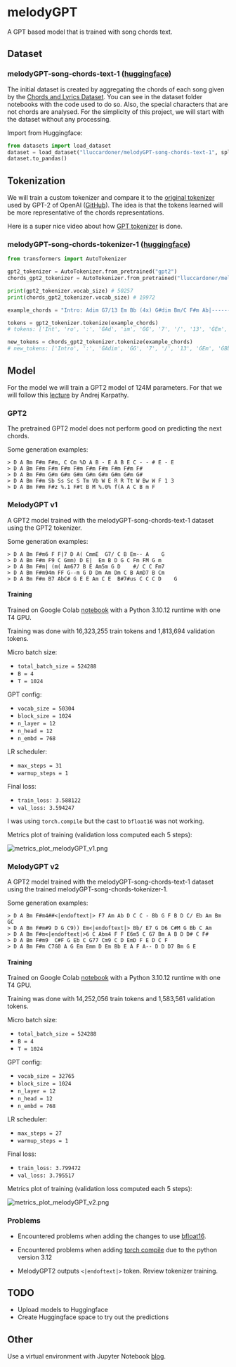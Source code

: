 # melodyGPT
A GPT based model that is trained with song chords text.

## Dataset

### melodyGPT-song-chords-text-1 ([huggingface](https://huggingface.co/datasets/lluccardoner/melodyGPT-song-chords-text-1))
The initial dataset is created by aggregating the chords of each song given by the [Chords and Lyrics Dataset](https://www.kaggle.com/datasets/eitanbentora/chords-and-lyrics-dataset). 
You can see in the dataset folder notebooks with the code used to do so.
Also, the special characters that are not chords are analysed.
For the simplicity of this project, we will start with the dataset without any processing.

Import from Huggingface:
```python
from datasets import load_dataset
dataset = load_dataset("lluccardoner/melodyGPT-song-chords-text-1", split="train")
dataset.to_pandas()
```

## Tokenization

We will train a custom tokenizer and compare it to the [original tokenizer](https://tiktokenizer.vercel.app/?model=gpt2) used by GPT-2 of OpenAI ([GitHub](https://github.com/openai/tiktoken)).
The idea is that the tokens learned will be more representative of the chords representations.

Here is a super nice video about how [GPT tokenizer](https://www.youtube.com/watch?v=zduSFxRajkE) is done.

### melodyGPT-song-chords-tokenizer-1 ([huggingface](https://huggingface.co/lluccardoner/melodyGPT-song-chords-tokenizer-1))

```python
from transformers import AutoTokenizer

gpt2_tokenizer = AutoTokenizer.from_pretrained("gpt2")
chords_gpt2_tokenizer = AutoTokenizer.from_pretrained("lluccardoner/melodyGPT-song-chords-tokenizer-1")

print(gpt2_tokenizer.vocab_size) # 50257
print(chords_gpt2_tokenizer.vocab_size) # 19972 

example_chords = "Intro: Adim G7/13 Em Bb (4x) G#dim Bm/C F#m Ab|---------------------------------| (Bridge) C G Em7 Asus4"

tokens = gpt2_tokenizer.tokenize(example_chords)
# tokens: ['Int', 'ro', ':', 'ĠAd', 'im', 'ĠG', '7', '/', '13', 'ĠEm', 'ĠB', 'b', 'Ġ(', '4', 'x', ')', 'ĠG', '#', 'dim', 'ĠB', 'm', '/', 'C', 'ĠF', '#', 'm', 'ĠAb', '|', '--------------------------------', '-|', 'Ġ(', 'Bridge', ')', 'ĠC', 'ĠG', 'ĠEm', '7', 'ĠAsus', '4']

new_tokens = chords_gpt2_tokenizer.tokenize(example_chords)
# new_tokens: ['Intro', ':', 'ĠAdim', 'ĠG', '7', '/', '13', 'ĠEm', 'ĠBb', 'Ġ(', '4', 'x', ')', 'ĠG', '#', 'dim', 'ĠBm', '/', 'C', 'ĠF', '#', 'm', 'ĠAb', '|---------------------------------|', 'Ġ(', 'Bridge', ')', 'ĠC', 'ĠG', 'ĠEm', '7', 'ĠAsus', '4']
```

## Model

For the model we will train a GPT2 model of 124M parameters. 
For that we will follow this [lecture](https://www.youtube.com/watch?v=l8pRSuU81PU&list=LL&index=1&t=15s) by Andrej Karpathy.

### GPT2

The pretrained GPT2 model does not perform good on predicting the next chords.

Some generation examples:
```text
> D A Bm F#m F#m, C Cm %D A B - E A B E C - - # E - E
> D A Bm F#m F#m F#m F#m F#m F#m F#m F#m F#
> D A Bm F#m G#m G#m G#m G#m G#m G#m G#m G#
> D A Bm F#m Sb Ss Sc S Tm Vb W E R R Tt W Bw W F 1 3
> D A Bm F#m F#z %.1 F#t B M %.0% f(A A C B m F
```

### MelodyGPT v1

A GPT2 model trained with the melodyGPT-song-chords-text-1 dataset using the GPT2 tokenizer.

Some generation examples:
```text
> D A Bm F#m6 F F|7 D A( CmmE  G7/ C B Em-- A	 G
> D A Bm F#m F9 C Gmm) D E|	 Em B D G C Fm FM G m
> D A Bm F#m| (m( Am677 B E Am5m G D	#/ C C Fm7
> D A Bm F#m94m FF G--m G D Dm Am Dm C B AmD7 B Cm
> D A Bm F#m B7 AbC# G E E Am C E  B#7#us C C C D	 G
```

#### Training

Trained on Google Colab [notebook](https://colab.research.google.com/drive/16R157wRI70YnJOGBOzRmr9VL3V7CYYPR?usp=sharing) 
with a Python 3.10.12 runtime with one T4 GPU.

Training was done with 16,323,255 train tokens and 1,813,694 validation tokens.

Micro batch size:
* `total_batch_size = 524288`
* `B = 4`
* `T = 1024`

GPT config:
* `vocab_size = 50304`
* `block_size = 1024`
* `n_layer = 12`
* `n_head = 12`
* `n_embd = 768`

LR scheduler:
* `max_steps = 31`
* `warmup_steps = 1`

Final loss:
* `train_loss: 3.588122`
* `val_loss: 3.594247`

I was using `torch.compile` but the cast to `bfloat16` was not working.

Metrics plot of training (validation loss computed each 5 steps):

![metrics_plot_melodyGPT_v1.png](assets%2Fmetrics_plot_melodyGPT_v1.png)

### MelodyGPT v2

A GPT2 model trained with the melodyGPT-song-chords-text-1 dataset using the trained melodyGPT-song-chords-tokenizer-1.

Some generation examples:
```text
> D A Bm F#m4##<|endoftext|> F7 Am Ab D C C - Bb G F B D C/ Eb Am Bm GC
> D A Bm F#m#9 D G C9)) Em<|endoftext|> Bb/ E7 G D6 C#M G Bb C Am
> D A Bm F#m<|endoftext|>6 C Abm4 F F E6m5 C G7 Bm A B D D# C F#
> D A Bm F#m9  C#F G Eb C G77 Cm9 C D EmD F E D C F
> D A Bm F#m C7G0 A G Em Emm D Em Bb E A F A-- D D D7 Bm G E
```

#### Training

Trained on Google Colab [notebook](https://colab.research.google.com/drive/1JHJ3gAGowE2D_gRR2lPbOAmOF8zQtj01?usp=sharing) 
with a Python 3.10.12 runtime with one T4 GPU.

Training was done with 14,252,056 train tokens and 1,583,561 validation tokens.

Micro batch size:
* `total_batch_size = 524288`
* `B = 4`
* `T = 1024`

GPT config:
* `vocab_size = 32765`
* `block_size = 1024`
* `n_layer = 12`
* `n_head = 12`
* `n_embd = 768`

LR scheduler:
* `max_steps = 27`
* `warmup_steps = 1`

Final loss:
* `train_loss: 3.799472`
* `val_loss: 3.795517`

Metrics plot of training (validation loss computed each 5 steps):

![metrics_plot_melodyGPT_v2.png](assets%2Fmetrics_plot_melodyGPT_v2.png)

### Problems

* Encountered problems when adding the changes to use [bfloat16](https://github.com/karpathy/build-nanogpt/commit/177e4cd5b4cc05df4bb637ed1a9e55911d6f1e2c).
* Encountered problems when adding [torch compile](https://github.com/karpathy/build-nanogpt/commit/fb8bd6efd1bd7c4c894c9256f3bf41420efd1cb2) due to the python version 3.12

* MelodyGPT2 outputs `<|endoftext|>` token. Review tokenizer training.

## TODO

* Upload models to Huggingface
* Create Huggingface space to try out the predictions

## Other

Use a virtual environment with Jupyter Notebook [blog](https://janakiev.com/blog/jupyter-virtual-envs/).